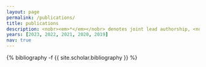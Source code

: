 ```yaml
---
layout: page
permalink: /publications/
title: publications
description: <nobr><em>*</em></nobr> denotes joint lead authorship, <nobr><em>#</em></nobr> denotes joint corresponding authorship 
years: [2023, 2022, 2021, 2020, 2019]
nav: true
---
```

<!-- _pages/publications.md -->
<div class="publications">

{% bibliography -f {{ site.scholar.bibliography }} %}

</div>